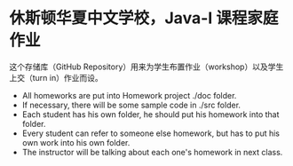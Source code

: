 # 休斯顿华夏中文学校，Java-I 课程家庭作业

这个存储库（GitHub Repository）用来为学生布置作业（workshop）以及学生上交（turn in）作业而设。

* All homeworks are put into Homework project ./doc folder.
* If necessary, there will be some sample code in ./src folder.
* Each student has his own folder, he should put his homework into that folder.
* Every student can refer to someone else homework, but has to put his own work into his own folder.
* The instructor will be talking about each one's homework in next class. 